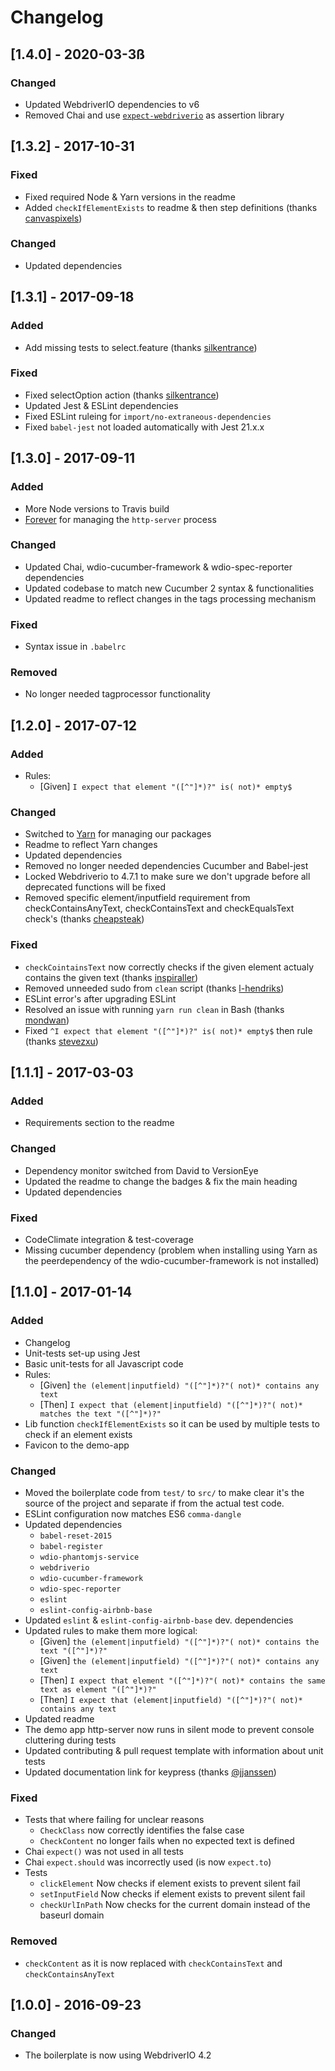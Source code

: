 # Changelog

## [1.4.0] - 2020-03-3ß
### Changed
- Updated WebdriverIO dependencies to v6
- Removed Chai and use [`expect-webdriverio`](https://www.npmjs.com/package/expect-webdriverio) as assertion library

## [1.3.2] - 2017-10-31
### Fixed
- Fixed required Node & Yarn versions in the readme
- Added `checkIfElementExists` to readme & then step definitions (thanks [canvaspixels](https://github.com/canvaspixels))

### Changed
- Updated dependencies

## [1.3.1] - 2017-09-18
### Added
- Add missing tests to select.feature (thanks [silkentrance](https://github.com/silkentrance))

### Fixed
- Fixed selectOption action (thanks [silkentrance](https://github.com/silkentrance))
- Updated Jest & ESLint dependencies
- Fixed ESLint ruleing for `import/no-extraneous-dependencies`
- Fixed `babel-jest` not loaded automatically with Jest 21.x.x

## [1.3.0] - 2017-09-11
### Added
- More Node versions to Travis build
- [Forever](https://www.npmjs.com/package/forever) for managing the `http-server` process

### Changed
- Updated Chai, wdio-cucumber-framework & wdio-spec-reporter dependencies
- Updated codebase to match new Cucumber 2 syntax & functionalities
- Updated readme to reflect changes in the tags processing mechanism

### Fixed
- Syntax issue in `.babelrc`

### Removed
- No longer needed tagprocessor functionality


## [1.2.0] - 2017-07-12
### Added
- Rules:
    - [Given] `I expect that element "([^"]*)?" is( not)* empty$`

### Changed
- Switched to [Yarn](https://yarnpkg.com/) for managing our packages
- Readme to reflect Yarn changes
- Updated dependencies
- Removed no longer needed dependencies Cucumber and Babel-jest
- Locked Webdriverio to 4.7.1 to make sure we don't upgrade before all deprecated functions will be fixed
- Removed specific element/inputfield requirement from checkContainsAnyText, checkContainsText and checkEqualsText check's (thanks [cheapsteak](https://github.com/cheapsteak))

### Fixed
- `checkCointainsText` now correctly checks if the given element actualy contains the given text (thanks [inspiraller](https://github.com/inspiraller))
- Removed unneeded sudo from `clean` script (thanks [l-hendriks](https://github.com/l-hendriks))
- ESLint error's after upgrading ESLint
- Resolved an issue with running `yarn run clean` in Bash (thanks [mondwan](https://github.com/mondwan))
- Fixed `^I expect that element "([^"]*)?" is( not)* empty$` then rule (thanks [stevezxu](https://github.com/stevezxu))


## [1.1.1] - 2017-03-03
### Added
- Requirements section to the readme

### Changed
- Dependency monitor switched from David to VersionEye
- Updated the readme to change the badges & fix the main heading
- Updated dependencies

### Fixed
- CodeClimate integration & test-coverage
- Missing cucumber dependency (problem when installing using Yarn as the peerdependency of the wdio-cucumber-framework is not installed)


## [1.1.0] - 2017-01-14
### Added
- Changelog
- Unit-tests set-up using Jest
- Basic unit-tests for all Javascript code
- Rules:
    - [Given] `the (element|inputfield) "([^"]*)?"( not)* contains any text`
    - [Then] `I expect that (element|inputfield) "([^"]*)?"( not)* matches the text "([^"]*)?"`
- Lib function `checkIfElementExists` so it can be used by multiple tests to check if an element exists
- Favicon to the demo-app

### Changed
- Moved the boilerplate code from `test/` to `src/` to make clear it's the
source of the project and separate if from the actual test code.
- ESLint configuration now matches ES6 `comma-dangle`
- Updated dependencies
    - `babel-reset-2015`
    - `babel-register`
    - `wdio-phantomjs-service`
    - `webdriverio`
    - `wdio-cucumber-framework`
    - `wdio-spec-reporter`
    - `eslint`
    - `eslint-config-airbnb-base`
- Updated `eslint` & `eslint-config-airbnb-base` dev. dependencies
- Updated rules to make them more logical:
    - [Given] `the (element|inputfield) "([^"]*)?"( not)* contains the text "([^"]*)?"`
    - [Given] `the (element|inputfield) "([^"]*)?"( not)* contains any text`
    - [Then] `I expect that element "([^"]*)?"( not)* contains the same text as element "([^"]*)?"`
    - [Then] `I expect that (element|inputfield) "([^"]*)?"( not)* contains any text`
- Updated readme
- The demo app http-server now runs in silent mode to prevent console cluttering during tests
- Updated contributing & pull request template with information about unit tests
- Updated documentation link for keypress (thanks [@jjanssen](https://github.com/jjanssen))

### Fixed
- Tests that where failing for unclear reasons
    - `CheckClass` now correctly identifies the false case
    - `CheckContent` no longer fails when no expected text is defined
- Chai `expect()` was not used in all tests
- Chai `expect.should` was incorrectly used (is now `expect.to`)
- Tests
    - `clickElement` Now checks if element exists to prevent silent fail
    - `setInputField` Now checks if element exists to prevent silent fail
    - `checkUrlInPath` Now checks for the current domain instead of the baseurl domain

### Removed
- `checkContent` as it is now replaced with `checkContainsText` and `checkContainsAnyText`


## [1.0.0] - 2016-09-23
### Changed
- The boilerplate is now using WebdriverIO 4.2
